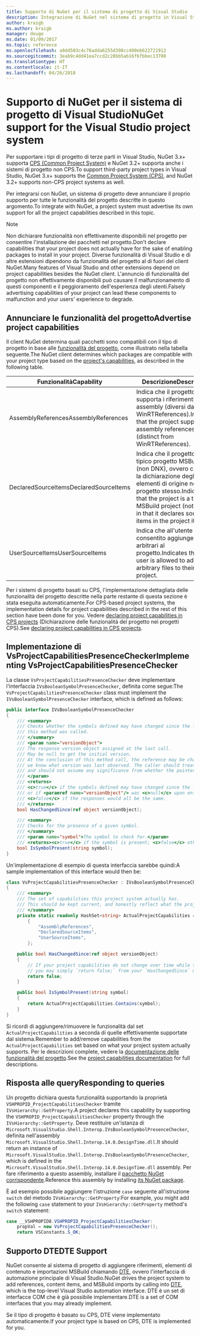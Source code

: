 ```yaml
---
title: Supporto di NuGet per il sistema di progetto di Visual Studio
description: Integrazione di NuGet nel sistema di progetto in Visual Studio per i tipi di progetto di terze parti.
author: kraigb
ms.author: kraigb
manager: douge
ms.date: 01/09/2017
ms.topic: reference
ms.openlocfilehash: a9dd503c4c76adda6255d398cc400eb622721912
ms.sourcegitcommit: 3eab9c4dd41ea7ccd2c28bb5ab16f6fbbec13708
ms.translationtype: HT
ms.contentlocale: it-IT
ms.lasthandoff: 04/26/2018
---
```

# <a name="nuget-support-for-the-visual-studio-project-system"></a><span data-ttu-id="8fc44-103">Supporto di NuGet per il sistema di progetto di Visual Studio</span><span class="sxs-lookup"><span data-stu-id="8fc44-103">NuGet support for the Visual Studio project system</span></span>

<span data-ttu-id="8fc44-104">Per supportare i tipi di progetto di terze parti in Visual Studio, NuGet 3.x+ supporta [CPS (Common Project System)](https://github.com/Microsoft/VSProjectSystem/blob/master/doc/overview/intro.md) e NuGet 3.2+ supporta anche i sistemi di progetto non CPS.</span><span class="sxs-lookup"><span data-stu-id="8fc44-104">To support third-party project types in Visual Studio, NuGet 3.x+ supports the [Common Project System (CPS)](https://github.com/Microsoft/VSProjectSystem/blob/master/doc/overview/intro.md), and NuGet 3.2+ supports non-CPS project systems as well.</span></span>

<span data-ttu-id="8fc44-105">Per integrarsi con NuGet, un sistema di progetto deve annunciare il proprio supporto per tutte le funzionalità del progetto descritte in questo argomento.</span><span class="sxs-lookup"><span data-stu-id="8fc44-105">To integrate with NuGet, a project system must advertise its own support for all the project capabilities described in this topic.</span></span>

> [!Note]
> <span data-ttu-id="8fc44-106">Non dichiarare funzionalità non effettivamente disponibili nel progetto per consentire l'installazione dei pacchetti nel progetto.</span><span class="sxs-lookup"><span data-stu-id="8fc44-106">Don't declare capabilities that your project does not actually have for the sake of enabling packages to install in your project.</span></span> <span data-ttu-id="8fc44-107">Diverse funzionalità di Visual Studio e di altre estensioni dipendono da funzionalità del progetto al di fuori del client NuGet.</span><span class="sxs-lookup"><span data-stu-id="8fc44-107">Many features of Visual Studio and other extensions depend on project capabilities besides the NuGet client.</span></span> <span data-ttu-id="8fc44-108">L'annuncio di funzionalità del progetto non effettivamente disponibili può causare il malfunzionamento di questi componenti e il peggioramento dell'esperienza degli utenti.</span><span class="sxs-lookup"><span data-stu-id="8fc44-108">Falsely advertising capabilities of your project can lead these components to malfunction and your users' experience to degrade.</span></span>

## <a name="advertise-project-capabilities"></a><span data-ttu-id="8fc44-109">Annunciare le funzionalità del progetto</span><span class="sxs-lookup"><span data-stu-id="8fc44-109">Advertise project capabilities</span></span>

<span data-ttu-id="8fc44-110">Il client NuGet determina quali pacchetti sono compatibili con il tipo di progetto in base alle [funzionalità del progetto](https://github.com/Microsoft/VSProjectSystem/blob/master/doc/overview/about_project_capabilities.md), come illustrato nella tabella seguente.</span><span class="sxs-lookup"><span data-stu-id="8fc44-110">The NuGet client determines which packages are compatible with your project type based on the [project's capabilities](https://github.com/Microsoft/VSProjectSystem/blob/master/doc/overview/about_project_capabilities.md), as described in the following table.</span></span>

| <span data-ttu-id="8fc44-111">Funzionalità</span><span class="sxs-lookup"><span data-stu-id="8fc44-111">Capability</span></span> | <span data-ttu-id="8fc44-112">Descrizione</span><span class="sxs-lookup"><span data-stu-id="8fc44-112">Description</span></span> |
| --- | --- |
| <span data-ttu-id="8fc44-113">AssemblyReferences</span><span class="sxs-lookup"><span data-stu-id="8fc44-113">AssemblyReferences</span></span> | <span data-ttu-id="8fc44-114">Indica che il progetto supporta i riferimenti ad assembly (diversi da WinRTReferences).</span><span class="sxs-lookup"><span data-stu-id="8fc44-114">Indicates that the project supports assembly references (distinct from WinRTReferences).</span></span> |
| <span data-ttu-id="8fc44-115">DeclaredSourceItems</span><span class="sxs-lookup"><span data-stu-id="8fc44-115">DeclaredSourceItems</span></span> | <span data-ttu-id="8fc44-116">Indica che il progetto è un tipico progetto MSBuild (non DNX), ovvero contiene la dichiarazione degli elementi di origine nel progetto stesso.</span><span class="sxs-lookup"><span data-stu-id="8fc44-116">Indicates that the project is a typical MSBuild project (not DNX) in that it declares source items in the project itself.</span></span> |
| <span data-ttu-id="8fc44-117">UserSourceItems</span><span class="sxs-lookup"><span data-stu-id="8fc44-117">UserSourceItems</span></span>|<span data-ttu-id="8fc44-118">Indica che all'utente è consentito aggiungere file arbitrari al progetto.</span><span class="sxs-lookup"><span data-stu-id="8fc44-118">Indicates that the user is allowed to add arbitrary files to their project.</span></span> |

<span data-ttu-id="8fc44-119">Per i sistemi di progetto basati su CPS, l'implementazione dettagliata delle funzionalità del progetto descritte nella parte restante di questa sezione è stata eseguita automaticamente.</span><span class="sxs-lookup"><span data-stu-id="8fc44-119">For CPS-based project systems, the implementation details for project capabilities described in the rest of this section have been done for you.</span></span> <span data-ttu-id="8fc44-120">Vedere [declaring project capabilities in CPS projects](https://github.com/Microsoft/VSProjectSystem/blob/master/doc/overview/about_project_capabilities.md#how-to-declare-project-capabilities-in-your-project) (Dichiarazione delle funzionalità del progetto nei progetti CPS).</span><span class="sxs-lookup"><span data-stu-id="8fc44-120">See [declaring project capabilities in CPS projects](https://github.com/Microsoft/VSProjectSystem/blob/master/doc/overview/about_project_capabilities.md#how-to-declare-project-capabilities-in-your-project).</span></span>

## <a name="implementing-vsprojectcapabilitiespresencechecker"></a><span data-ttu-id="8fc44-121">Implementazione di VsProjectCapabilitiesPresenceChecker</span><span class="sxs-lookup"><span data-stu-id="8fc44-121">Implementing VsProjectCapabilitiesPresenceChecker</span></span>

<span data-ttu-id="8fc44-122">La classe `VsProjectCapabilitiesPresenceChecker` deve implementare l'interfaccia `IVsBooleanSymbolPresenceChecker`, definita come segue:</span><span class="sxs-lookup"><span data-stu-id="8fc44-122">The `VsProjectCapabilitiesPresenceChecker` class must implement the `IVsBooleanSymbolPresenceChecker` interface, which is defined as follows:</span></span>

```cs
public interface IVsBooleanSymbolPresenceChecker
{
    /// <summary>
    /// Checks whether the symbols defined may have changed since the last time
    /// this method was called.
    /// </summary>
    /// <param name="versionObject">
    /// The response version object assigned at the last call.
    /// May be null to get the initial version.
    /// At the conclusion of this method call, the reference may be changed so that on a subsequent call
    /// we know what version was last observed. The caller should treat this value as an opaque object,
    /// and should not assume any significance from whether the pointer changed or not.
    /// </param>
    /// <returns>
    /// <c>true</c> if the symbols defined may have changed since the last call to this method
    /// or if <paramref name="versionObject"/> was <c>null</c> upon entering this method.
    /// <c>false</c> if the responses would all be the same.
    /// </returns>
    bool HasChangedSince(ref object versionObject);

    /// <summary>
    /// Checks for the presence of a given symbol.
    /// </summary>
    /// <param name="symbol">The symbol to check for.</param>
    /// <returns><c>true</c> if the symbol is present; <c>false</c> otherwise.</returns>
    bool IsSymbolPresent(string symbol);
}
```

<span data-ttu-id="8fc44-123">Un'implementazione di esempio di questa interfaccia sarebbe quindi:</span><span class="sxs-lookup"><span data-stu-id="8fc44-123">A sample implementation of this interface would then be:</span></span>

```cs
class VsProjectCapabilitiesPresenceChecker : IVsBooleanSymbolPresenceChecker
{
    /// <summary>
    /// The set of capabilities this project system actually has.
    /// This should be kept current, and honestly reflect what the project can do.
    /// </summary>
    private static readonly HashSet<string> ActualProjectCapabilities = new HashSet<string>(StringComparer.OrdinalIgnoreCase)
        {
            "AssemblyReferences",
            "DeclaredSourceItems",
            "UserSourceItems",
        };

    public bool HasChangedSince(ref object versionObject)
    {
        // If your project capabilities do not change over time while the project is open,
        // you may simply `return false;` from your `HasChangedSince` method.
        return false;
    }

    public bool IsSymbolPresent(string symbol)
    {
        return ActualProjectCapabilities.Contains(symbol);
    }
}
```

<span data-ttu-id="8fc44-124">Si ricordi di aggiungere/rimuovere le funzionalità dal set `ActualProjectCapabilities` a seconda di quelle effettivamente supportate dal sistema.</span><span class="sxs-lookup"><span data-stu-id="8fc44-124">Remember to add/remove capabilities from the `ActualProjectCapabilities` set based on what your project system actually supports.</span></span> <span data-ttu-id="8fc44-125">Per le descrizioni complete, vedere la [documentazione delle funzionalità del progetto](https://github.com/Microsoft/VSProjectSystem/blob/master/doc/overview/project_capabilities.md).</span><span class="sxs-lookup"><span data-stu-id="8fc44-125">See the [project capabilities documentation](https://github.com/Microsoft/VSProjectSystem/blob/master/doc/overview/project_capabilities.md) for full descriptions.</span></span>

## <a name="responding-to-queries"></a><span data-ttu-id="8fc44-126">Risposta alle query</span><span class="sxs-lookup"><span data-stu-id="8fc44-126">Responding to queries</span></span>

<span data-ttu-id="8fc44-127">Un progetto dichiara questa funzionalità supportando la proprietà `VSHPROPID_ProjectCapabilitiesChecker` tramite `IVsHierarchy::GetProperty`.</span><span class="sxs-lookup"><span data-stu-id="8fc44-127">A project declares this capability by supporting the  `VSHPROPID_ProjectCapabilitiesChecker` property through the `IVsHierarchy::GetProperty`.</span></span> <span data-ttu-id="8fc44-128">Deve restituire un'istanza di `Microsoft.VisualStudio.Shell.Interop.IVsBooleanSymbolPresenceChecker`, definita nell'assembly `Microsoft.VisualStudio.Shell.Interop.14.0.DesignTime.dll`.</span><span class="sxs-lookup"><span data-stu-id="8fc44-128">It should return an instance of `Microsoft.VisualStudio.Shell.Interop.IVsBooleanSymbolPresenceChecker`, which is defined in the `Microsoft.VisualStudio.Shell.Interop.14.0.DesignTime.dll` assembly.</span></span> <span data-ttu-id="8fc44-129">Per fare riferimento a questo assembly, installare il [pacchetto NuGet corrispondente](https://www.nuget.org/packages/Microsoft.VisualStudio.Shell.Interop.14.0.DesignTime).</span><span class="sxs-lookup"><span data-stu-id="8fc44-129">Reference this assembly by installing [its NuGet package](https://www.nuget.org/packages/Microsoft.VisualStudio.Shell.Interop.14.0.DesignTime).</span></span>

<span data-ttu-id="8fc44-130">È ad esempio possibile aggiungere l'istruzione `case` seguente all'istruzione `switch` del metodo `IVsHierarchy::GetProperty`:</span><span class="sxs-lookup"><span data-stu-id="8fc44-130">For example, you might add the following `case` statement to your `IVsHierarchy::GetProperty` method's `switch` statement:</span></span>

```cs
case __VSHPROPID8.VSHPROPID_ProjectCapabilitiesChecker:
    propVal = new VsProjectCapabilitiesPresenceChecker();
    return VSConstants.S_OK;
```

## <a name="dte-support"></a><span data-ttu-id="8fc44-131">Supporto DTE</span><span class="sxs-lookup"><span data-stu-id="8fc44-131">DTE Support</span></span>

<span data-ttu-id="8fc44-132">NuGet consente al sistema di progetto di aggiungere riferimenti, elementi di contenuto e importazioni MSBuild chiamando [DTE](/dotnet/api/envdte.dte?view=visualstudiosdk-2017), ovvero l'interfaccia di automazione principale di Visual Studio.</span><span class="sxs-lookup"><span data-stu-id="8fc44-132">NuGet drives the project system to add references, content items, and MSBuild imports by calling into [DTE](/dotnet/api/envdte.dte?view=visualstudiosdk-2017), which is the top-level Visual Studio automation interface.</span></span> <span data-ttu-id="8fc44-133">DTE è un set di interfacce COM che è già possibile implementare.</span><span class="sxs-lookup"><span data-stu-id="8fc44-133">DTE is a set of COM interfaces that you may already implement.</span></span>

<span data-ttu-id="8fc44-134">Se il tipo di progetto è basato su CPS, DTE viene implementato automaticamente.</span><span class="sxs-lookup"><span data-stu-id="8fc44-134">If your project type is based on CPS, DTE is implemented for you.</span></span>
